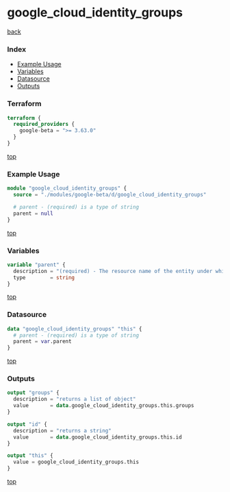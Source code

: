 # google_cloud_identity_groups

[back](../google-beta.md)

### Index

- [Example Usage](#example-usage)
- [Variables](#variables)
- [Datasource](#datasource)
- [Outputs](#outputs)

### Terraform

```terraform
terraform {
  required_providers {
    google-beta = ">= 3.63.0"
  }
}
```

[top](#index)

### Example Usage

```terraform
module "google_cloud_identity_groups" {
  source = "./modules/google-beta/d/google_cloud_identity_groups"

  # parent - (required) is a type of string
  parent = null
}
```

[top](#index)

### Variables

```terraform
variable "parent" {
  description = "(required) - The resource name of the entity under which this Group resides in the\nCloud Identity resource hierarchy.\n\nMust be of the form identitysources/{identity_source_id} for external-identity-mapped\ngroups or customers/{customer_id} for Google Groups."
  type        = string
}
```

[top](#index)

### Datasource

```terraform
data "google_cloud_identity_groups" "this" {
  # parent - (required) is a type of string
  parent = var.parent
}
```

[top](#index)

### Outputs

```terraform
output "groups" {
  description = "returns a list of object"
  value       = data.google_cloud_identity_groups.this.groups
}

output "id" {
  description = "returns a string"
  value       = data.google_cloud_identity_groups.this.id
}

output "this" {
  value = google_cloud_identity_groups.this
}
```

[top](#index)